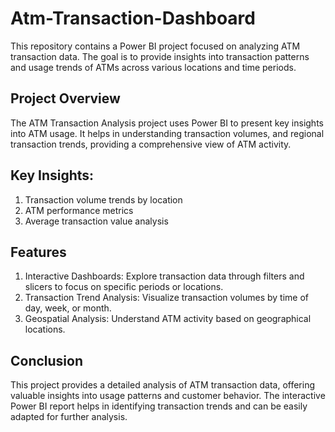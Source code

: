 # Atm-Transaction-Dashboard
This repository contains a Power BI project focused on analyzing ATM transaction data. The goal is to provide insights into transaction patterns  and usage trends of ATMs across various locations and time periods.

## Project Overview
The ATM Transaction Analysis project uses Power BI to present key insights into ATM usage. It helps in understanding transaction volumes, and regional transaction trends, providing a comprehensive view of ATM activity.

## Key Insights:
1. Transaction volume trends by location
2. ATM performance metrics
3. Average transaction value analysis

## Features
1. Interactive Dashboards: Explore transaction data through filters and slicers to focus on specific periods or locations.
2. Transaction Trend Analysis: Visualize transaction volumes by time of day, week, or month.
3. Geospatial Analysis: Understand ATM activity based on geographical locations.

## Conclusion
This project provides a detailed analysis of ATM transaction data, offering valuable insights into usage patterns and customer behavior. The interactive Power BI report helps in identifying transaction trends and can be easily adapted for further analysis.
